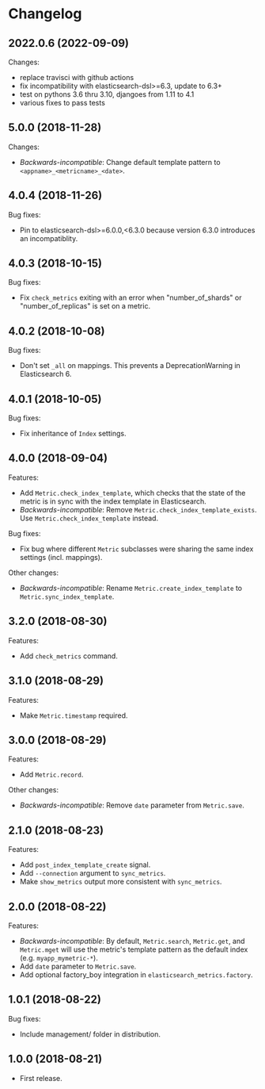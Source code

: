 # Changelog

## 2022.0.6 (2022-09-09)

Changes:
* replace travisci with github actions
* fix incompatibility with elasticsearch-dsl>=6.3, update to 6.3+
* test on pythons 3.6 thru 3.10, djangoes from 1.11 to 4.1
* various fixes to pass tests


## 5.0.0 (2018-11-28)

Changes:

* *Backwards-incompatible*: Change default template pattern to
  `<appname>_<metricname>_<date>`.

## 4.0.4 (2018-11-26)

Bug fixes:

* Pin to elasticsearch-dsl>=6.0.0,<6.3.0 because version 6.3.0
  introduces an incompatiblity.

## 4.0.3 (2018-10-15)

Bug fixes:

* Fix `check_metrics` exiting with an error when "number_of_shards"  or
    "number_of_replicas" is set on a metric.

## 4.0.2 (2018-10-08)

Bug fixes:

* Don't set `_all` on mappings. This prevents a DeprecationWarning in
    Elasticsearch 6.

## 4.0.1 (2018-10-05)

Bug fixes:

* Fix inheritance of `Index` settings.

## 4.0.0 (2018-09-04)

Features:

* Add `Metric.check_index_template`, which checks that the state of the
    metric is in sync with the index template in Elasticsearch.
* *Backwards-incompatible*: Remove `Metric.check_index_template_exists`.
    Use `Metric.check_index_template` instead.

Bug fixes:

* Fix bug where different `Metric` subclasses were sharing the same
    index settings (incl. mappings).

Other changes:

* *Backwards-incompatible*: Rename `Metric.create_index_template` to
    `Metric.sync_index_template`.

## 3.2.0 (2018-08-30)

Features:

* Add `check_metrics` command.

## 3.1.0 (2018-08-29)

Features:

* Make `Metric.timestamp` required.

## 3.0.0 (2018-08-29)

Features:

* Add `Metric.record`.

Other changes:

* *Backwards-incompatible*: Remove `date` parameter from `Metric.save`.

## 2.1.0 (2018-08-23)

Features:

* Add `post_index_template_create` signal.
* Add `--connection` argument to `sync_metrics`.
* Make `show_metrics` output more consistent with `sync_metrics`.

## 2.0.0 (2018-08-22)

Features:

* *Backwards-incompatible*: By default, `Metric.search`, `Metric.get`, and `Metric.mget` will use
    the metric's template pattern as the default index (e.g.  `myapp_mymetric-*`).
* Add `date` parameter to `Metric.save`.
* Add optional factory_boy integration in `elasticsearch_metrics.factory`.

## 1.0.1 (2018-08-22)

Bug fixes:

* Include management/ folder in distribution.

## 1.0.0 (2018-08-21)

* First release.
